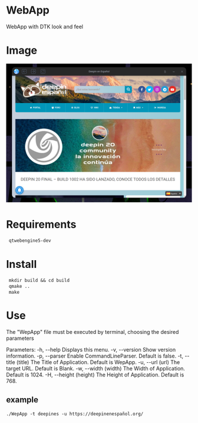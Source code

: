 # WebApp
WebApp with DTK look and feel

# Image

<img src="https://raw.githubusercontent.com/deepin-espanol/WebApp/main/doc/IMG/WebApp-Example.png">

# Requirements

	 qtwebengine5-dev

# Install

	 mkdir build && cd build
	 qmake .. 
	 make

# Use

The "WepApp" file must be executed by terminal, choosing the desired parameters

Parameters:
-h, --help				Displays this menu.
-v, --version          Show version information.
-p, --parser           Enable CommandLineParser. Default is false.
-t, --title (title)    The Title of Application. Default is WepApp.
-u, --url (url)        The target URL. Default is Blank.
-w, --width (width)    The Width of Application. Default is 1024.
-H, --height (height)  The Height of Application. Default is 768.
## example
	./WepApp -t deepines -u https://deepinenespañol.org/


